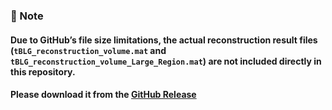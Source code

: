 ### 📌 Note
#### Due to GitHub’s file size limitations, the actual reconstruction result files (`tBLG_reconstruction_volume.mat` and `tBLG_reconstruction_volume_Large_Region.mat`) are not included directly in this repository.  
#### Please download it from the **[GitHub Release](https://github.com/pAET-TBG/Supplementary-Data-Codes/releases/tag/BLGexpdata)**
